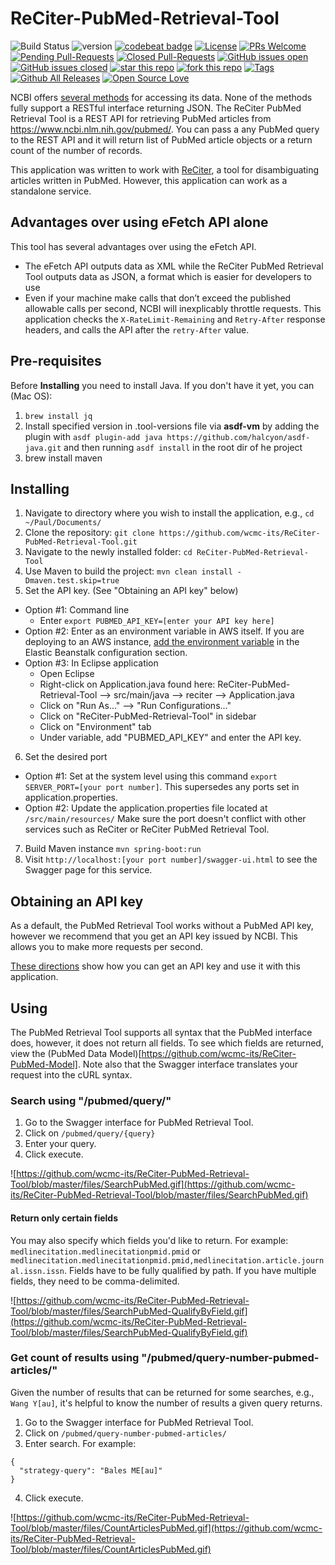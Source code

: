# ReCiter-PubMed-Retrieval-Tool

![Build Status](https://codebuild.us-east-1.amazonaws.com/badges?uuid=eyJlbmNyeXB0ZWREYXRhIjoiV0w5MExveXNpdzBrL1hRMDlmYjhLNjRFek1NdTVxMk9BOWZEcDdxVENuZXNQS0FGdlZxY3h3Smd1b3ArTVhNTzUvK1pXVlI3N1JkdmRXNiswc1VPcHNjPSIsIml2UGFyYW1ldGVyU3BlYyI6IllneSs4bG9NNmMyeEtWOTkiLCJtYXRlcmlhbFNldFNlcmlhbCI6MX0%3D&branch=master)
![version](https://img.shields.io/badge/version-1.0-blue.svg?maxAge=2592000)
[![codebeat badge](https://codebeat.co/badges/26e88904-3263-47f3-a246-7c65979cca46)](https://codebeat.co/projects/github-com-wcmc-its-reciter-pubmed-retrieval-tool-master)
[![License](https://img.shields.io/badge/License-Apache%202.0-blue.svg)](https://opensource.org/licenses/Apache-2.0)
[![PRs Welcome](https://img.shields.io/badge/PRs-welcome-brightgreen.svg?style=flat-square)](http://makeapullrequest.com)
[![Pending Pull-Requests](https://img.shields.io/github/issues-pr-raw/wcmc-its/ReCiter-PubMed-Retrieval-Tool.svg?color=blue)](https://github.com/wcmc-its/ReCiter-PubMed-Retrieval-Tool/pulls?q=is%3Aopen+is%3Apr)
[![Closed Pull-Requests](https://img.shields.io/github/issues-pr-closed-raw/wcmc-its/ReCiter-PubMed-Retrieval-Tool.svg?color=blue)](https://github.com/wcmc-its/ReCiter-PubMed-Retrieval-Tool/pulls?q=is%3Apr+is%3Aclosed)
[![GitHub issues open](https://img.shields.io/github/issues-raw/wcmc-its/ReCiter-PubMed-Retrieval-Tool.svg?maxAge=2592000)](https://github.com/wcmc-its/ReCiter-PubMed-Retrieval-Tool/issues?q=is%3Aopen+is%3Aissue)
[![GitHub issues closed](https://img.shields.io/github/issues-closed-raw/wcmc-its/ReCiter-PubMed-Retrieval-Tool.svg?maxAge=2592000)](https://github.com/wcmc-its/ReCiter-PubMed-Retrieval-Tool/issues?q=is%3Aissue+is%3Aclosed)
[![star this repo](http://githubbadges.com/star.svg?user=wcmc-its&repo=ReCiter-PubMed-Retrieval-Tool&style=flat)](https://github.com/wcmc-its/ReCiter-PubMed-Retrieval-Tool)
[![fork this repo](http://githubbadges.com/fork.svg?user=wcmc-its&repo=ReCiter-PubMed-Retrieval-Tool&style=flat)](https://github.com/wcmc-its/ReCiter-PubMed-Retrieval-Tool/fork)
[![Tags](https://img.shields.io/github/tag/wcmc-its/ReCiter-PubMed-Retrieval-Tool.svg?style=social)](https://github.com/wcmc-its/ReCiter-PubMed-Retrieval-Tool/releases)
[![Github All Releases](https://img.shields.io/github/downloads/wcmc-its/ReCiter-PubMed-Retrieval-Tool/total.svg)]()
[![Open Source Love](https://badges.frapsoft.com/os/v3/open-source.svg?v=102)](https://github.com/wcmc-its/ReCiter-PubMed-Retrieval-Tool/) 

NCBI offers [several methods](https://www.ncbi.nlm.nih.gov/pmc/tools/get-metadata/) for accessing its data. None of the methods fully support a RESTful interface returning JSON. The ReCiter PubMed Retrieval Tool is a REST API for retrieving PubMed articles from https://www.ncbi.nlm.nih.gov/pubmed/. You can pass a any PubMed query to the REST API and it will return list of PubMed article objects or a return count of the number of records.

This application was written to work with [ReCiter](https://github.com/wcmc-its/ReCiter/), a tool for disambiguating articles written in PubMed. However, this application can work as a standalone service.

## Advantages over using eFetch API alone

This tool has several advantages over using the eFetch API.
- The eFetch API outputs data as XML while the ReCiter PubMed Retrieval Tool outputs data as JSON, a format which is easier for developers to use
- Even if your machine make calls that don’t exceed the published allowable calls per second, NCBI will inexplicably throttle requests. This application checks the `X-RateLimit-Remaining` and `Retry-After` response headers, and calls the API after the `retry-After` value.


## Pre-requisites

Before **Installing** you need to install Java. If you don't have it yet, you can (Mac OS):

1. `brew install jq`
2.  Install specified version in .tool-versions file via **asdf-vm** by adding the plugin with `asdf plugin-add java https://github.com/halcyon/asdf-java.git` and then running `asdf install` in the root dir of he project
3.  brew install maven

## Installing

1. Navigate to directory where you wish to install the application, e.g., `cd ~/Paul/Documents/`
2. Clone the repository: `git clone https://github.com/wcmc-its/ReCiter-PubMed-Retrieval-Tool.git`
3. Navigate to the newly installed folder: `cd ReCiter-PubMed-Retrieval-Tool`
4. Use Maven to build the project: `mvn clean install -Dmaven.test.skip=true`
5. Set the API key. (See "Obtaining an API key" below) 
- Option #1: Command line
  - Enter `export PUBMED_API_KEY=[enter your API key here]`
- Option #2: Enter as an environment variable in AWS itself. If you are deploying to an AWS instance, [add the environment variable](https://docs.aws.amazon.com/elasticbeanstalk/latest/dg/environments-cfg-softwaresettings.html#environments-cfg-softwaresettings-console) in the Elastic Beanstalk configuration section.
- Option #3: In Eclipse application
  - Open Eclipse
  - Right-click on Application.java found here: ReCiter-PubMed-Retrieval-Tool --> src/main/java --> reciter --> Application.java
  - Click on "Run As..." --> "Run Configurations..."
  - Click on "ReCiter-PubMed-Retrieval-Tool" in sidebar
  - Click on "Environment" tab
  - Under variable, add "PUBMED_API_KEY" and enter the API key.
6. Set the desired port
- Option #1: Set at the system level using this command `export SERVER_PORT=[your port number]`. This supersedes any ports set in application.properties.
- Option #2: Update the application.properties file located at `/src/main/resources/` Make sure the port doesn't conflict with other services such as ReCiter or ReCiter PubMed Retrieval Tool.
7. Build Maven instance `mvn spring-boot:run`
8. Visit `http://localhost:[your port number]/swagger-ui.html` to see the Swagger page for this service.

## Obtaining an API key

As a default, the PubMed Retrieval Tool works without a PubMed API key, however we recommend that you get an API key issued by NCBI. This allows you to make more requests per second.

[These directions](https://ncbiinsights.ncbi.nlm.nih.gov/2017/11/02/new-api-keys-for-the-e-utilities/) show how you can get an API key and use it with this application.



## Using

The PubMed Retrieval Tool supports all syntax that the PubMed interface does, however, it does not return all fields. To see which fields are returned, view the (PubMed Data Model)[https://github.com/wcmc-its/ReCiter-PubMed-Model]. Note also that the Swagger interface translates your request into the cURL syntax.

### Search using "/pubmed/query/"

1. Go to the Swagger interface for PubMed Retrieval Tool.
2. Click on `/pubmed/query/{query}`
3. Enter your query. 
4. Click execute.

![https://github.com/wcmc-its/ReCiter-PubMed-Retrieval-Tool/blob/master/files/SearchPubMed.gif](https://github.com/wcmc-its/ReCiter-PubMed-Retrieval-Tool/blob/master/files/SearchPubMed.gif)

#### Return only certain fields

You may also specify which fields you'd like to return. For example: `medlinecitation.medlinecitationpmid.pmid` or `medlinecitation.medlinecitationpmid.pmid,medlinecitation.article.journal.issn.issn`. Fields have to be fully qualified by path. If you have multiple fields, they need to be comma-delimited.

![https://github.com/wcmc-its/ReCiter-PubMed-Retrieval-Tool/blob/master/files/SearchPubMed-QualifyByField.gif](https://github.com/wcmc-its/ReCiter-PubMed-Retrieval-Tool/blob/master/files/SearchPubMed-QualifyByField.gif)

### Get count of results using "/pubmed/query-number-pubmed-articles/"

Given the number of results that can be returned for some searches, e.g., `Wang Y[au]`, it's helpful to know the number of results a given query returns.

1. Go to the Swagger interface for PubMed Retrieval Tool.
2. Click on `/pubmed/query-number-pubmed-articles/`
3. Enter search. For example:
```
{
  "strategy-query": "Bales ME[au]"
}
```
4. Click execute.

![https://github.com/wcmc-its/ReCiter-PubMed-Retrieval-Tool/blob/master/files/CountArticlesPubMed.gif](https://github.com/wcmc-its/ReCiter-PubMed-Retrieval-Tool/blob/master/files/CountArticlesPubMed.gif)


